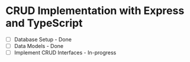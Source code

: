 # CRUD Implementation with Express and TypeScript

- [ ] Database Setup - Done
- [ ] Data Models - Done
- [ ] Implement CRUD Interfaces - In-progress